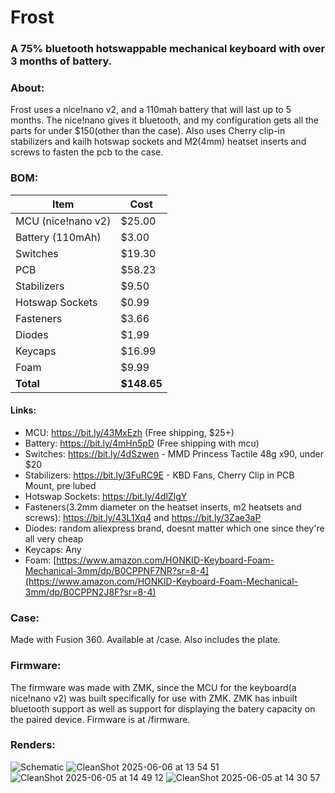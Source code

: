 # Frost
### A 75% bluetooth hotswappable mechanical keyboard with over 3 months of battery.
### About:
Frost uses a nice!nano v2, and a 110mah battery that will last up to 5 months. The nice!nano gives it bluetooth, and my configuration gets all the parts for under $150(other than the case). Also uses Cherry clip-in stabilizers and kailh hotswap sockets and M2(4mm) heatset inserts and screws to fasten the pcb to the case.


### BOM:

| Item               | Cost   |
|--------------------|--------|
| MCU (nice!nano v2) | $25.00 |
| Battery (110mAh)   | $3.00  |
| Switches           | $19.30 |
| PCB                | $58.23 |
| Stabilizers        | $9.50  |
| Hotswap Sockets    | $0.99  |
| Fasteners          | $3.66  |
| Diodes             | $1.99  |
| Keycaps            | $16.99 |
| Foam               | $9.99  |
| **Total**          | **$148.65** |

#### Links:

- MCU: https://bit.ly/43MxEzh (Free shipping, $25+)
- Battery: https://bit.ly/4mHn5pD (Free shipping with mcu)
- Switches: https://bit.ly/4dSzwen - MMD Princess Tactile 48g x90, under $20
- Stabilizers: https://bit.ly/3FuRC9E - KBD Fans, Cherry Clip in PCB Mount, pre lubed
- Hotswap Sockets: https://bit.ly/4dIZlgY
- Fasteners(3.2mm diameter on the heatset inserts, m2 heatsets and screws): https://bit.ly/43L1Xq4 and https://bit.ly/3Zae3aP
- Diodes: random aliexpress brand, doesnt matter which one since they're all very cheap
- Keycaps: Any
- Foam: [https://www.amazon.com/HONKID-Keyboard-Foam-Mechanical-3mm/dp/B0CPPNF7NR?sr=8-4](https://www.amazon.com/HONKID-Keyboard-Foam-Mechanical-3mm/dp/B0CPPN2J8F?sr=8-4)

### Case:

Made with Fusion 360. Available at /case. Also includes the plate.

### Firmware:

The firmware was made with ZMK, since the MCU for the keyboard(a nice!nano v2) was built specifically for use with ZMK. ZMK has inbuilt bluetooth support as well as support for displaying the batery capacity on the paired device. Firmware is at /firmware.

### Renders: 

![Schematic](https://hc-cdn.hel1.your-objectstorage.com/s/v3/b4f662f5a937066d842f1df2b81d933781cc0f1c_cleanshot_2025-06-01_at_14.40.17.png)
![CleanShot 2025-06-06 at 13 54 51](https://github.com/user-attachments/assets/971613ae-83f4-4d50-b17b-aaba2b2c2df5)
![CleanShot 2025-06-05 at 14 49 12](https://github.com/user-attachments/assets/380746e6-5c06-48a4-a5a9-add1c4bf46e1)
![CleanShot 2025-06-05 at 14 30 57](https://github.com/user-attachments/assets/999d645b-3490-4126-a261-2ab47e8baca1)

